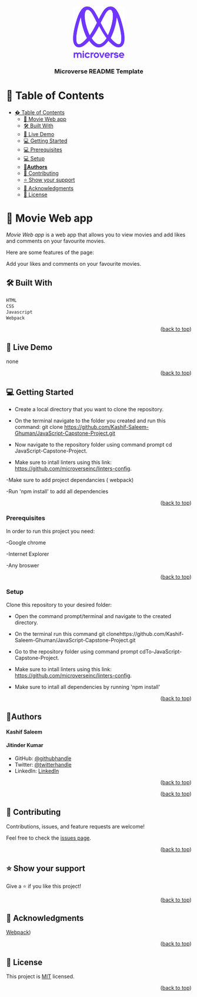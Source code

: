 <a name="readme-top"></a>

<div align="center">

  <img src="./src/images/murple_logo.png" alt="logo" width="140"  height="auto" />
  <br/>

  <h3><b>Microverse README Template</b></h3>

</div>

# 📗 Table of Contents

- [� Table of Contents](#-table-of-contents)
  - [🎥 Movie Web app](#about-project)
  - [🛠 Built With ](#-built-with-)
  - [🚀 Live Demo ](#-live-demo-)
  - [💻 Getting Started ](#-getting-started-)
  - [💻 Prerequisites](#prerequisites)
  - [💻 Setup](#setup)
  - [👤**Authors** ](#authors-)
  - [🤝 Contributing ](#-contributing-)
  - [⭐️ Show your support ](#️-show-your-support-)
  - [🙏 Acknowledgments ](#-acknowledgments-)
  - [📝 License ](#-license-)

# 🎥 Movie Web app<a name="about-project"></a>

*Movie Web app* is a web app that allows you to view movies and add likes and comments on your favourite movies. 

Here are some features of the page:

Add your likes and comments on your favourite movies.


## 🛠 Built With <a name="built-with"></a>
    HTML
    CSS
    Javascript
    Webpack


<p align="right">(<a href="#readme-top">back to top</a>)</p>


## 🚀 Live Demo <a name="live-demo"></a>

none

<p align="right">(<a href="#readme-top">back to top</a>)</p>


## 💻 Getting Started <a name="getting-started"></a>

- Create a local directory that you want to clone the repository.

- On the terminal navigate to the folder you created and run this command: git clone https://github.com/Kashif-Saleem-Ghuman/JavaScript-Capstone-Project.git

- Now navigate to the repository folder using command prompt cd JavaScript-Capstone-Project.

- Make sure to intall linters using this link: https://github.com/microverseinc/linters-config.

-Make sure to add project dependancies ( webpack)

-Run 'npm install' to add all dependencies 

<p align="right">(<a href="#readme-top">back to top</a>)</p>

### Prerequisites

In order to run this project you need:

-Google chrome

-Internet Explorer

-Any broswer


<p align="right">(<a href="#readme-top">back to top</a>)</p>

### Setup

Clone this repository to your desired folder:

- Open the command prompt/terminal and navigate to the created directory.

- On the terminal run this command git clonehttps://github.com/Kashif-Saleem-Ghuman/JavaScript-Capstone-Project.git

- Go to the repository folder using command prompt cdTo-JavaScript-Capstone-Project.


- Make sure to intall linters using this link: https://github.com/microverseinc/linters-config.

- Make sure to intall all dependencies by running 'npm install'


<p align="right">(<a href="#readme-top">back to top</a>)</p>

## 👤**Authors** <a name="authors"></a>
<h4>Kashif Saleem</h4>
<h4>Jitinder Kumar</h4>

- GitHub: [@githubhandle](https://github.com/Kashif-Saleem-Ghuman)
- Twitter: [@twitterhandle](https://twitter.com/Kashif14Saleem)
- LinkedIn: [LinkedIn](https://www.linkedin.com/in/kashif-saleem-45ba95215/)

<p align="right">(<a href="#readme-top">back to top</a>)</p>

<p align="right">(<a href="#readme-top">back to top</a>)</p>

## 🤝 Contributing <a name="contributing"></a>

Contributions, issues, and feature requests are welcome!

Feel free to check the [issues page](https://github.com/Kashif-Saleem-Ghuman/JavaScript-Capstone-Project/issues).

<p align="right">(<a href="#readme-top">back to top</a>)</p>

## ⭐️ Show your support <a name="support"></a>

Give a ⭐️ if you like this project!

<p align="right">(<a href="#readme-top">back to top</a>)</p>

## 🙏 Acknowledgments <a name="acknowledgements"></a>

[Webpack](https://webpack.js.org/))

<p align="right">(<a href="#readme-top">back to top</a>)</p>

## 📝 License <a name="license"></a>

This project is [MIT](https://github.com/Kashif-Saleem-Ghuman/JavaScript-Capstone-Project/blob/dev/LICENSE) licensed.

<p align="right">(<a href="#readme-top">back to top</a>)</p>

